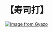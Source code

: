 # 【寿司打】 #

[![Image from Gyazo](https://i.gyazo.com/7c79d82dc6b7533a8130a6efa5fc2a0a.jpg)](https://gyazo.com/7c79d82dc6b7533a8130a6efa5fc2a0a)
